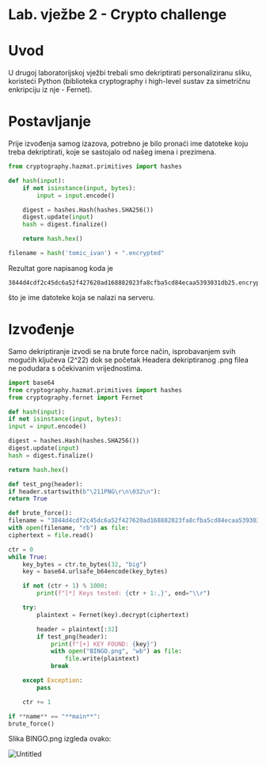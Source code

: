 # Lab. vježbe 2 - Crypto challenge

# Uvod

U drugoj laboratorijskoj vježbi trebali smo dekriptirati personaliziranu sliku, koristeći Python (biblioteka cryptography i high-level sustav za simetričnu enkripciju iz nje - Fernet). 

# Postavljanje

Prije izvođenja samog izazova, potrebno je bilo pronaći ime datoteke koju treba dekriptirati, koje se sastojalo od našeg imena i prezimena. 

```python
from cryptography.hazmat.primitives import hashes

def hash(input):
    if not isinstance(input, bytes):
        input = input.encode()

    digest = hashes.Hash(hashes.SHA256())
    digest.update(input)
    hash = digest.finalize()

    return hash.hex()

filename = hash('tomic_ivan') + ".encrypted"
```

Rezultat gore napisanog koda je 

```
3844d4cdf2c45dc6a52f427620ad168882023fa8cfba5cd84ecaa5393031db25.encrypted
```

što je ime datoteke koja se nalazi na serveru. 

# Izvođenje

Samo dekriptiranje izvodi se na brute force način, isprobavanjem svih mogućih ključeva (2^22) dok se početak Headera dekriptiranog .png filea ne podudara s očekivanim vrijednostima. 

```python
import base64
from cryptography.hazmat.primitives import hashes
from cryptography.fernet import Fernet

def hash(input):
if not isinstance(input, bytes):
input = input.encode()

digest = hashes.Hash(hashes.SHA256())
digest.update(input)
hash = digest.finalize()

return hash.hex()

def test_png(header):
if header.startswith(b"\211PNG\r\n\032\n"):
return True

def brute_force():
filename = "3844d4cdf2c45dc6a52f427620ad168882023fa8cfba5cd84ecaa5393031db25.encrypted"
with open(filename, "rb") as file:
ciphertext = file.read()

ctr = 0
while True:
    key_bytes = ctr.to_bytes(32, "big")
    key = base64.urlsafe_b64encode(key_bytes)

    if not (ctr + 1) % 1000:
        print(f"[*] Keys tested: {ctr + 1:,}", end="\\r")

    try:
        plaintext = Fernet(key).decrypt(ciphertext)

        header = plaintext[:32]
        if test_png(header):
            print(f"[+] KEY FOUND: {key}")
            with open("BINGO.png", "wb") as file:
                file.write(plaintext)
            break

    except Exception:
        pass

    ctr += 1

if **name** == "**main**":
brute_force()
```

Slika BINGO.png izgleda ovako:

![Untitled](Lab%20vjez%CC%8Cbe%202%20-%20Crypto%20challenge%20f77c3e0c68af4fbebb139302fa64d3de/Untitled.png)